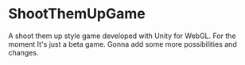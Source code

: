 # ShootThemUpGame
A shoot them up style game developed with Unity for WebGL.
For the moment It's just a beta game. Gonna add some more possibilities and changes.
